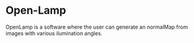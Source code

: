 # Open-Lamp
OpenLamp is a software where the user can generate an normalMap from images with various ilumination angles.
